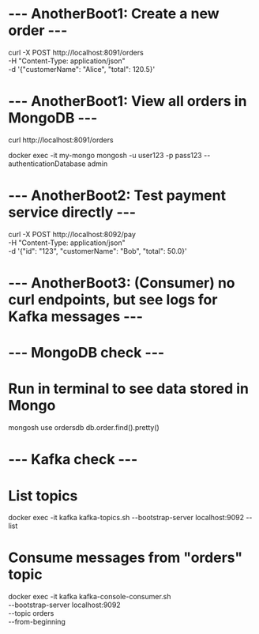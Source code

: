 # --- AnotherBoot1: Create a new order ---
curl -X POST http://localhost:8091/orders \
-H "Content-Type: application/json" \
-d '{"customerName": "Alice", "total": 120.5}'

# --- AnotherBoot1: View all orders in MongoDB ---
curl http://localhost:8091/orders

docker exec -it my-mongo mongosh -u user123 -p pass123 --authenticationDatabase admin



# --- AnotherBoot2: Test payment service directly ---
curl -X POST http://localhost:8092/pay \
-H "Content-Type: application/json" \
-d '{"id": "123", "customerName": "Bob", "total": 50.0}'

# --- AnotherBoot3: (Consumer) no curl endpoints, but see logs for Kafka messages ---

# --- MongoDB check ---
# Run in terminal to see data stored in Mongo
mongosh
use ordersdb
db.order.find().pretty()

# --- Kafka check ---
# List topics
docker exec -it kafka kafka-topics.sh --bootstrap-server localhost:9092 --list

# Consume messages from "orders" topic
docker exec -it kafka kafka-console-consumer.sh \
--bootstrap-server localhost:9092 \
--topic orders \
--from-beginning
